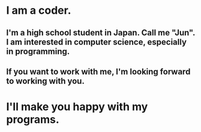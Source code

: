 # I am a coder.
## I'm a high school student in Japan. Call me "Jun". I am interested in computer science, especially in programming.
## If you want to work with me, I'm looking forward to working with you.
# I'll make you happy with my programs.
